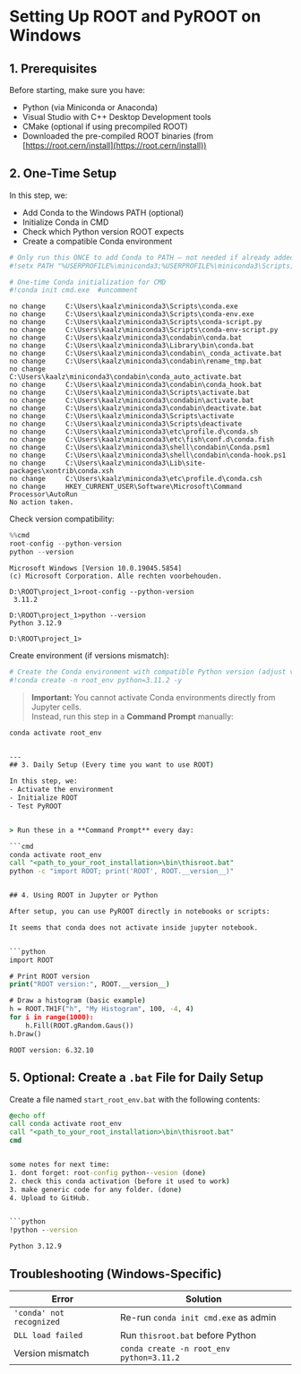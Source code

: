 # Setting Up ROOT and PyROOT on Windows


## 1. Prerequisites

Before starting, make sure you have:

- Python (via Miniconda or Anaconda)
- Visual Studio with C++ Desktop Development tools
- CMake (optional if using precompiled ROOT)
- Downloaded the pre-compiled ROOT binaries (from [https://root.cern/install](https://root.cern/install))


## 2. One-Time Setup

In this step, we:

- Add Conda to the Windows PATH (optional)
- Initialize Conda in CMD
- Check which Python version ROOT expects
- Create a compatible Conda environment



```python
# Only run this ONCE to add Conda to PATH — not needed if already added by installer
#!setx PATH "%USERPROFILE%\miniconda3;%USERPROFILE%\miniconda3\Scripts;%USERPROFILE%\miniconda3\Library\bin;%PATH%"

```


```python
# One-time Conda initialization for CMD
#!conda init cmd.exe  #uncomment

```

    no change     C:\Users\kaalz\miniconda3\Scripts\conda.exe
    no change     C:\Users\kaalz\miniconda3\Scripts\conda-env.exe
    no change     C:\Users\kaalz\miniconda3\Scripts\conda-script.py
    no change     C:\Users\kaalz\miniconda3\Scripts\conda-env-script.py
    no change     C:\Users\kaalz\miniconda3\condabin\conda.bat
    no change     C:\Users\kaalz\miniconda3\Library\bin\conda.bat
    no change     C:\Users\kaalz\miniconda3\condabin\_conda_activate.bat
    no change     C:\Users\kaalz\miniconda3\condabin\rename_tmp.bat
    no change     C:\Users\kaalz\miniconda3\condabin\conda_auto_activate.bat
    no change     C:\Users\kaalz\miniconda3\condabin\conda_hook.bat
    no change     C:\Users\kaalz\miniconda3\Scripts\activate.bat
    no change     C:\Users\kaalz\miniconda3\condabin\activate.bat
    no change     C:\Users\kaalz\miniconda3\condabin\deactivate.bat
    no change     C:\Users\kaalz\miniconda3\Scripts\activate
    no change     C:\Users\kaalz\miniconda3\Scripts\deactivate
    no change     C:\Users\kaalz\miniconda3\etc\profile.d\conda.sh
    no change     C:\Users\kaalz\miniconda3\etc\fish\conf.d\conda.fish
    no change     C:\Users\kaalz\miniconda3\shell\condabin\Conda.psm1
    no change     C:\Users\kaalz\miniconda3\shell\condabin\conda-hook.ps1
    no change     C:\Users\kaalz\miniconda3\Lib\site-packages\xontrib\conda.xsh
    no change     C:\Users\kaalz\miniconda3\etc\profile.d\conda.csh
    no change     HKEY_CURRENT_USER\Software\Microsoft\Command Processor\AutoRun
    No action taken.
    

Check version compatibility:


```python
%%cmd
root-config --python-version
python --version
```

    Microsoft Windows [Version 10.0.19045.5854]
    (c) Microsoft Corporation. Alle rechten voorbehouden.
    
    D:\ROOT\project_1>root-config --python-version
     3.11.2
    
    D:\ROOT\project_1>python --version
    Python 3.12.9
    
    D:\ROOT\project_1>

Create environment (if versions mismatch):


```python
# Create the Conda environment with compatible Python version (adjust version as needed)
#!conda create -n root_env python=3.11.2 -y

```

> **Important:** You cannot activate Conda environments directly from Jupyter cells.  
> Instead, run this step in a **Command Prompt** manually:

```cmd
conda activate root_env


---
## 3. Daily Setup (Every time you want to use ROOT)

In this step, we:
- Activate the environment
- Initialize ROOT
- Test PyROOT


> Run these in a **Command Prompt** every day:

```cmd
conda activate root_env
call "<path_to_your_root_installation>\bin\thisroot.bat"
python -c "import ROOT; print('ROOT', ROOT.__version__)"


## 4. Using ROOT in Jupyter or Python

After setup, you can use PyROOT directly in notebooks or scripts:

It seems that conda does not activate inside jupyter notebook.


```python
import ROOT

# Print ROOT version
print("ROOT version:", ROOT.__version__)

# Draw a histogram (basic example)
h = ROOT.TH1F("h", "My Histogram", 100, -4, 4)
for i in range(1000):
    h.Fill(ROOT.gRandom.Gaus())
h.Draw()

```

    ROOT version: 6.32.10
    

## 5. Optional: Create a `.bat` File for Daily Setup

Create a file named `start_root_env.bat` with the following contents:

```bat
@echo off
call conda activate root_env
call "<path_to_your_root_installation>\bin\thisroot.bat"
cmd


some notes for next time:
1. dont forget: root-config python--vesion (done)
2. check this conda activation (before it used to work) 
3. make generic code for any folder. (done)
4. Upload to GitHub.


```python
!python --version
```

    Python 3.12.9
    

## Troubleshooting (Windows-Specific)

| Error | Solution |
|-------|----------|
| `'conda' not recognized` | Re-run `conda init cmd.exe` as admin |
| `DLL load failed` | Run `thisroot.bat` before Python |
| Version mismatch | `conda create -n root_env python=3.11.2` |


```python

```
